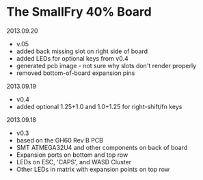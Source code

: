 
The SmallFry 40% Board
=====
2013.09.20
- v.05
- added back missing slot on right side of board
- added LEDs for optional keys from v0.4
- generated pcb image - not sure why slots don't render properly
- removed bottom-of-board expansion pins

2013.09.19
- v0.4
- added optional 1.25+1.0 and 1.0+1.25 for right-shift/fn keys

2013.09.18
- v0.3
- based on the GH60 Rev B PCB
- SMT ATMEGA32U4 and other components on back of board
- Expansion ports on bottom and top row
- LEDs on ESC, 'CAPS', and WASD Cluster
- Other LEDs in matrix with expansion points on top row

